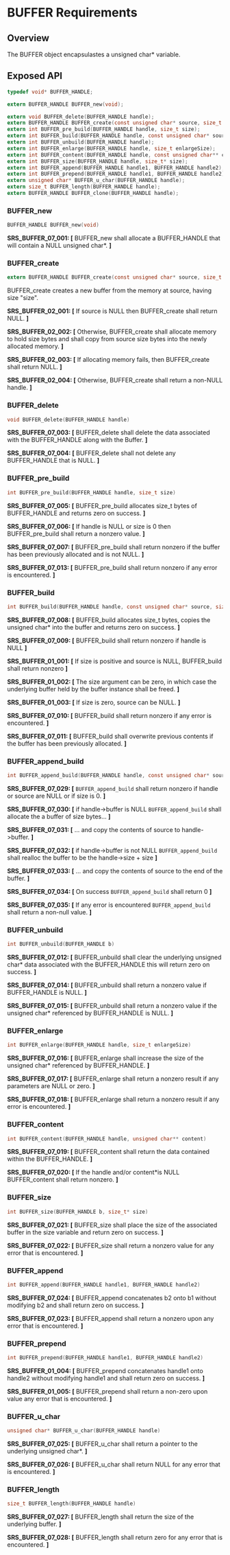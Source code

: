 BUFFER Requirements
================

## Overview

The BUFFER object encapsulastes a unsigned char* variable.

## Exposed API
```c
typedef void* BUFFER_HANDLE;

extern BUFFER_HANDLE BUFFER_new(void);

extern void BUFFER_delete(BUFFER_HANDLE handle);
extern BUFFER_HANDLE BUFFER_create(const unsigned char* source, size_t size);
extern int BUFFER_pre_build(BUFFER_HANDLE handle, size_t size);
extern int BUFFER_build(BUFFER_HANDLE handle, const unsigned char* source, size_t size);
extern int BUFFER_unbuild(BUFFER_HANDLE handle);
extern int BUFFER_enlarge(BUFFER_HANDLE handle, size_t enlargeSize);
extern int BUFFER_content(BUFFER_HANDLE handle, const unsigned char** content);
extern int BUFFER_size(BUFFER_HANDLE handle, size_t* size);
extern int BUFFER_append(BUFFER_HANDLE handle1, BUFFER_HANDLE handle2);
extern int BUFFER_prepend(BUFFER_HANDLE handle1, BUFFER_HANDLE handle2);
extern unsigned char* BUFFER_u_char(BUFFER_HANDLE handle);
extern size_t BUFFER_length(BUFFER_HANDLE handle);
extern BUFFER_HANDLE BUFFER_clone(BUFFER_HANDLE handle);
```

### BUFFER_new
```c
BUFFER_HANDLE BUFFER_new(void)
```

**SRS_BUFFER_07_001: [** BUFFER_new shall allocate a BUFFER_HANDLE that will contain a NULL unsigned char*. **]**

### BUFFER_create
```c
extern BUFFER_HANDLE BUFFER_create(const unsigned char* source, size_t size);
```

BUFFER_create creates a new buffer from the memory at source, having size "size".

**SRS_BUFFER_02_001: [** If source is NULL then BUFFER_create shall return NULL. **]**

**SRS_BUFFER_02_002: [** Otherwise, BUFFER_create shall allocate memory to hold size bytes and shall copy from source size bytes into the newly allocated memory. **]**

**SRS_BUFFER_02_003: [** If allocating memory fails, then BUFFER_create shall return NULL. **]**

**SRS_BUFFER_02_004: [** Otherwise, BUFFER_create shall return a non-NULL handle. **]**

### BUFFER_delete
```c
void BUFFER_delete(BUFFER_HANDLE handle)
```

**SRS_BUFFER_07_003: [** BUFFER_delete shall delete the data associated with the BUFFER_HANDLE along with the Buffer. **]**

**SRS_BUFFER_07_004: [** BUFFER_delete shall not delete any BUFFER_HANDLE that is NULL. **]**

### BUFFER_pre_build
```c
int BUFFER_pre_build(BUFFER_HANDLE handle, size_t size)
```

**SRS_BUFFER_07_005: [** BUFFER_pre_build allocates size_t bytes of BUFFER_HANDLE and returns zero on success. **]**

**SRS_BUFFER_07_006: [** If handle is NULL or size is 0 then BUFFER_pre_build shall return a nonzero value. **]**

**SRS_BUFFER_07_007: [** BUFFER_pre_build shall return nonzero if the buffer has been previously allocated and is not NULL. **]**

**SRS_BUFFER_07_013: [** BUFFER_pre_build shall return nonzero if any error is encountered. **]**

### BUFFER_build

```c
int BUFFER_build(BUFFER_HANDLE handle, const unsigned char* source, size_t size)
```

**SRS_BUFFER_07_008: [** BUFFER_build allocates size_t bytes, copies the unsigned char* into the buffer and returns zero on success. **]**

**SRS_BUFFER_07_009: [** BUFFER_build shall return nonzero if handle is NULL **]**

**SRS_BUFFER_01_001: [** If size is positive and source is NULL, BUFFER_build shall return nonzero **]**

**SRS_BUFFER_01_002: [** The size argument can be zero, in which case the underlying buffer held by the buffer instance shall be freed. **]**

**SRS_BUFFER_01_003: [** If size is zero, source can be NULL. **]**

**SRS_BUFFER_07_010: [** BUFFER_build shall return nonzero if any error is encountered. **]**

**SRS_BUFFER_07_011: [** BUFFER_build shall overwrite previous contents if the buffer has been previously allocated. **]**

### BUFFER_append_build

```c
int BUFFER_append_build(BUFFER_HANDLE handle, const unsigned char* source, size_t size)
```

**SRS_BUFFER_07_029: [** `BUFFER_append_build` shall return nonzero if handle or source are NULL or if size is 0. **]**

**SRS_BUFFER_07_030: [** if handle->buffer is NULL `BUFFER_append_build` shall allocate the a buffer of size bytes... **]**

**SRS_BUFFER_07_031: [** ... and copy the contents of source to handle->buffer. **]**

**SRS_BUFFER_07_032: [** if handle->buffer is not NULL `BUFFER_append_build` shall realloc the buffer to be the handle->size + size **]**

**SRS_BUFFER_07_033: [** ... and copy the contents of source to the end of the buffer. **]**

**SRS_BUFFER_07_034: [** On success `BUFFER_append_build` shall return 0 **]**

**SRS_BUFFER_07_035: [** If any error is encountered `BUFFER_append_build` shall return a non-null value. **]**

### BUFFER_unbuild

```c
int BUFFER_unbuild(BUFFER_HANDLE b)
```

**SRS_BUFFER_07_012: [** BUFFER_unbuild shall clear the underlying unsigned char* data associated with the BUFFER_HANDLE this will return zero on success. **]**

**SRS_BUFFER_07_014: [** BUFFER_unbuild shall return a nonzero value if BUFFER_HANDLE is NULL. **]**

**SRS_BUFFER_07_015: [** BUFFER_unbuild shall return a nonzero value if the unsigned char* referenced by BUFFER_HANDLE is NULL. **]**

### BUFFER_enlarge
```c
int BUFFER_enlarge(BUFFER_HANDLE handle, size_t enlargeSize)
```

**SRS_BUFFER_07_016: [** BUFFER_enlarge shall increase the size of the unsigned char* referenced by BUFFER_HANDLE. **]**

**SRS_BUFFER_07_017: [** BUFFER_enlarge shall return a nonzero result if any parameters are NULL or zero. **]**

**SRS_BUFFER_07_018: [** BUFFER_enlarge shall return a nonzero result if any error is encountered. **]**

### BUFFER_content
```c
int BUFFER_content(BUFFER_HANDLE handle, unsigned char** content)
```

**SRS_BUFFER_07_019: [** BUFFER_content shall return the data contained within the BUFFER_HANDLE. **]**

**SRS_BUFFER_07_020: [** If the handle and/or content*is NULL BUFFER_content shall return nonzero. **]**

### BUFFER_size
```c
int BUFFER_size(BUFFER_HANDLE b, size_t* size)
```

**SRS_BUFFER_07_021: [** BUFFER_size shall place the size of the associated buffer in the size variable and return zero on success. **]**

**SRS_BUFFER_07_022: [** BUFFER_size shall return a nonzero value for any error that is encountered. **]**

### BUFFER_append
```c
int BUFFER_append(BUFFER_HANDLE handle1, BUFFER_HANDLE handle2)
```

**SRS_BUFFER_07_024: [** BUFFER_append concatenates b2 onto b1 without modifying b2 and shall return zero on success. **]**

**SRS_BUFFER_07_023: [** BUFFER_append shall return a nonzero upon any error that is encountered. **]**

### BUFFER_prepend
```c
int BUFFER_prepend(BUFFER_HANDLE handle1, BUFFER_HANDLE handle2)
```

**SRS_BUFFER_01_004: [** BUFFER_prepend concatenates handle1 onto handle2 without modifying handle1 and shall return zero on success. **]**

**SRS_BUFFER_01_005: [** BUFFER_prepend shall return a non-zero upon value any error that is encountered. **]**

### BUFFER_u_char
```c
unsigned char* BUFFER_u_char(BUFFER_HANDLE handle)
```

**SRS_BUFFER_07_025: [** BUFFER_u_char shall return a pointer to the underlying unsigned char*. **]**

**SRS_BUFFER_07_026: [** BUFFER_u_char shall return NULL for any error that is encountered. **]**

### BUFFER_length
```c
size_t BUFFER_length(BUFFER_HANDLE handle)
```

**SRS_BUFFER_07_027: [** BUFFER_length shall return the size of the underlying buffer. **]**

**SRS_BUFFER_07_028: [** BUFFER_length shall return zero for any error that is encountered. **]**
